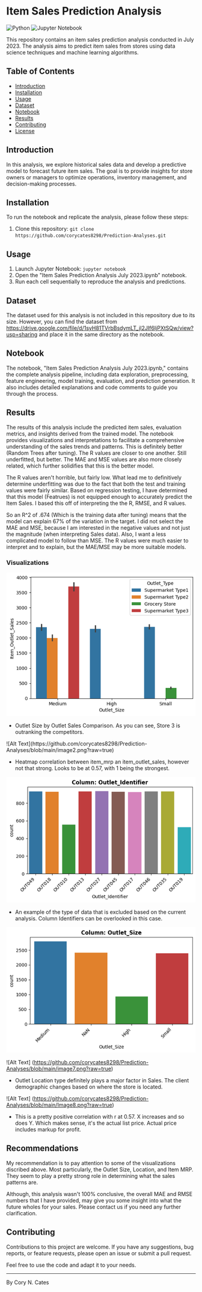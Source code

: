 
# Item Sales Prediction Analysis

![Python](https://img.shields.io/badge/Python-3.7%2B-blue)
![Jupyter Notebook](https://img.shields.io/badge/Jupyter%20Notebook-6.1.4-orange)

This repository contains an item sales prediction analysis conducted in July 2023. The analysis aims to predict item sales from stores using data science techniques and machine learning algorithms.

## Table of Contents

- [Introduction](#introduction)
- [Installation](#installation)
- [Usage](#usage)
- [Dataset](#dataset)
- [Notebook](#notebook)
- [Results](#results)
- [Contributing](#contributing)
- [License](#license)

## Introduction

In this analysis, we explore historical sales data and develop a predictive model to forecast future item sales. The goal is to provide insights for store owners or managers to optimize operations, inventory management, and decision-making processes.

## Installation

To run the notebook and replicate the analysis, please follow these steps:

1. Clone this repository: `git clone https://github.com/corycates8298/Prediction-Analyses.git`
   

## Usage

1. Launch Jupyter Notebook: `jupyter notebook`
2. Open the "Item Sales Prediction Analysis July 2023.ipynb" notebook.
3. Run each cell sequentially to reproduce the analysis and predictions.

## Dataset

The dataset used for this analysis is not included in this repository due to its size. However, you can find the dataset from https://drive.google.com/file/d/1syH81TVrbBsdymLT_jl2JIf6IjPXtSQw/view?usp=sharing and place it in the same directory as the notebook.

## Notebook

The notebook, "Item Sales Prediction Analysis July 2023.ipynb," contains the complete analysis pipeline, including data exploration, preprocessing, feature engineering, model training, evaluation, and prediction generation. It also includes detailed explanations and code comments to guide you through the process.

## Results

The results of this analysis include the predicted item sales, evaluation metrics, and insights derived from the trained model. The notebook provides visualizations and interpretations to facilitate a comprehensive understanding of the sales trends and patterns.  This is definitely better (Random Trees after tuning). The R values are closer to one another. Still underfitted, but better. The MAE and MSE values are also more closely related, which further solidifies that this is the better model.

The R values aren't horrible, but fairly low. What lead me to definitively determine underfitting was due to the fact that both the test and training values were fairly similar.
Based on regression testing, I have determined that this model (Featrues) is not equipped enough to accurately predict the Item Sales. I based this off of interpreting the the R, RMSE, and R values.

So an R^2 of .674 (Which is the training data after tuning) means that the model can explain 67% of the variation in the target. I did not select the MAE and MSE, because I am interested in the negative values and not just the magnitude (when interpreting Sales data). Also, I want a less complicated model to follow than MSE. The R values were much easier to interpret and to explain, but the MAE/MSE may be more suitable models.  

### Visualizations

![Alt Text](https://github.com/corycates8298/Prediction-Analyses/blob/main/Image1.png#:~:text=t-,Image1,-.png)

- Outlet Size by Outlet Sales Comparison.  As you can see, Store 3 is outranking the competitors.
  
![Alt Text[]([https://github.com/corycates8298/Prediction-Analyses/blob/main/Image1.png#:~:text=t-,Image2,-.png](https://github.com/corycates8298/Prediction-Analyses/edit/main/README.md#:~:text=README.md-,image2,-.png))](https://github.com/corycates8298/Prediction-Analyses/blob/main/image2.png?raw=true)

- Heatmap correlation  between item_mrp an item_outlet_sales, however not that strong. Looks to be at 0.57, with 1 being the strongest.


![Alt Text](https://github.com/corycates8298/Prediction-Analyses/blob/main/image5.png?raw=true)

- An example of the type of data that is excluded based on the current analysis.  Column Identifiers can be overlooked in this case.  

![Alt Text](https://github.com/corycates8298/Prediction-Analyses/blob/main/image6.png?raw=true)

![Alt Text] (https://github.com/corycates8298/Prediction-Analyses/blob/main/image7.png?raw=true)

- Outlet Location type definitely plays a major factor in Sales.  The client demographic changes based on where the store is located.  

![Alt Text] (https://github.com/corycates8298/Prediction-Analyses/blob/main/Image8.png?raw=true)

- This is a pretty positive correlation with r at 0.57. X increases and so does Y. Which makes sense, it's the actual list price. Actual price includes markup for profit.


## Recommendations 

My recommendation is to pay attention to some of the visualizations discribed above.  Most particularly, the Outlet Size, Location, and Item MRP.  They seem to play a pretty strong role in determining what the sales patterns are.

Although, this analysis wasn't 100% conclusive, the overall MAE and RMSE numbers that I have provided, may give you some insight into what the future wholes for your sales.  Please contact us if you need any further clarification.

## Contributing

Contributions to this project are welcome. If you have any suggestions, bug reports, or feature requests, please open an issue or submit a pull request.



Feel free to use the code and adapt it to your needs.

-------------------

By Cory N. Cates

